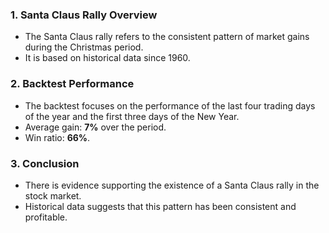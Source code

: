 ### 1. **Santa Claus Rally Overview**
   - The Santa Claus rally refers to the consistent pattern of market gains during the Christmas period.
   - It is based on historical data since 1960.

### 2. **Backtest Performance**
   - The backtest focuses on the performance of the last four trading days of the year and the first three days of the New Year.
   - Average gain: **7%** over the period.
   - Win ratio: **66%**.

### 3. **Conclusion**
   - There is evidence supporting the existence of a Santa Claus rally in the stock market.
   - Historical data suggests that this pattern has been consistent and profitable.
